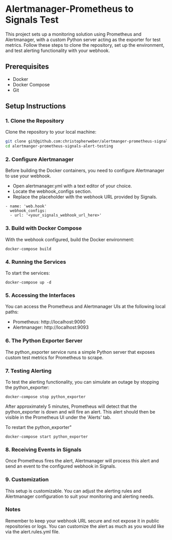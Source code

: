 # Alertmanager-Prometheus to Signals Test

This project sets up a monitoring solution using Prometheus and Alertmanager, with a custom Python server acting as the exporter for test metrics. Follow these steps to clone the repository, set up the environment, and test alerting functionality with your webhook.

## Prerequisites

- Docker
- Docker Compose
- Git

## Setup Instructions

### 1. Clone the Repository

Clone the repository to your local machine:

```bash
git clone git@github.com:christopherweber/alertmanger-prometheus-signals-alert-testing.git
cd alertmanger-prometheus-signals-alert-testing
```

### 2. Configure Alertmanager
Before building the Docker containers, you need to configure Alertmanager to use your webhook.

- Open alertmanager.yml with a text editor of your choice.
- Locate the webhook_configs section.
- Replace the placeholder with the webhook URL provided by Signals.

```receivers:
- name: 'web.hook'
  webhook_configs:
  - url: '<your_signals_webhook_url_here>'
```

### 3. Build with Docker Compose
With the webhook configured, build the Docker environment:

```docker-compose build```

### 4. Running the Services
To start the services:

```docker-compose up -d```

### 5. Accessing the Interfaces
You can access the Prometheus and Alertmanager UIs at the following local paths:

- Prometheus: http://localhost:9090
- Alertmanager: http://localhost:9093

### 6. The Python Exporter Server
The python_exporter service runs a simple Python server that exposes custom test metrics for Prometheus to scrape.

### 7. Testing Alerting
To test the alerting functionality, you can simulate an outage by stopping the python_exporter:

```docker-compose stop python_exporter```

After approximately 5 minutes, Prometheus will detect that the python_exporter is down and will fire an alert. This alert should then be visible in the Prometheus UI under the 'Alerts' tab.

To restart the python_exporter"

```docker-compose start python_exporter```

### 8. Receiving Events in Signals
Once Prometheus fires the alert, Alertmanager will process this alert and send an event to the configured webhook in Signals.

### 9. Customization
This setup is customizable. You can adjust the alerting rules and Alertmanager configuration to suit your monitoring and alerting needs.

### Notes
Remember to keep your webhook URL secure and not expose it in public repositories or logs.
You can customize the alert as much as you would like via the alert.rules.yml file.
